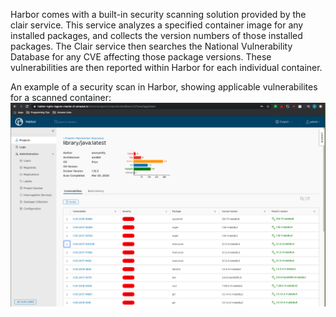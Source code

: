 Harbor comes with a built-in security scanning solution provided by the clair service. This service analyzes a specified container image for any installed packages, and collects the version numbers of those installed packages. The Clair service then searches the National Vulnerability Database for any CVE affecting those package versions. These vulnerabilities are then reported within Harbor for each individual container.

An example of a security scan in Harbor, showing applicable vulnerabilites for a scanned container:
![Harbor Security Scanning Example Image](scanning_image_1.png)